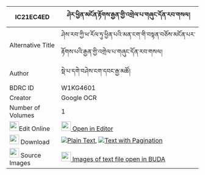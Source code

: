 |IC21EC4ED|ཤེར་ཕྱིན་མངོན་རྟོགས་རྒྱན་གྱི་འགྲེལ་པ་གཞུང་དོན་རབ་གསལ། 
| --- | --- 
|Alternative Title |ཤེས་རབ་ཀྱི་ཕ་རོལ་ཏུ་ཕྱིན་པའི་མན་ངག་གི་བསྟན་བཅོས་མངོན་པར་རྟོགས་པའི་རྒྱན་གྱི་འགྲེལ་པ་གཞུང་དོན་རབ་གསལ།
|Author| སྡེ་པ་དགེ་བཤེས་ངག་དབང་རྒྱ་མཚོ།
|BDRC ID | W1KG4601
|Creator | Google OCR
|Number of Volumes| 1
|<img width="25" src="https://img.icons8.com/color/25/000000/edit-property.png">Edit Online| [<img width="25" src="https://avatars.githubusercontent.com/u/45091458?s=200&v=4"> Open in Editor](http://editor.openpecha.org/IC21EC4ED)
|<img width="25" src="https://img.icons8.com/fluent/48/000000/download-2.png"/>  Download | [![](https://img.icons8.com/color/20/000000/txt.png)Plain Text](https://github.com/Openpecha/IC21EC4ED/releases/download/v1/sherchin_ngontok_gyen_gyi_drel_plain_IC21EC4ED.zip), [![](https://img.icons8.com/color/20/000000/txt.png)Text with Pagination](https://github.com/Openpecha/IC21EC4ED/releases/download/v1/sherchin_ngontok_gyen_gyi_drel_pages_IC21EC4ED.zip)
|<img width="25" src="https://img.icons8.com/plasticine/100/000000/pictures-folder.png"/>  Source Images | [<img width="25" src="https://library.bdrc.io/icons/BUDA-small.svg"> Images of text file open in BUDA](https://library.bdrc.io/show/bdr:W1KG4601)